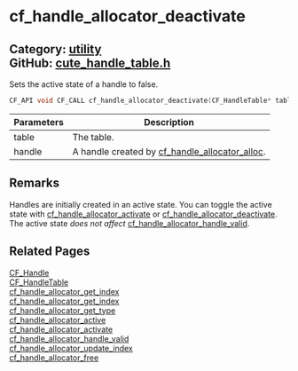 [](../header.md ':include')

# cf_handle_allocator_deactivate

Category: [utility](/api_reference?id=utility)  
GitHub: [cute_handle_table.h](https://github.com/RandyGaul/cute_framework/blob/master/include/cute_handle_table.h)  
---

Sets the active state of a handle to false.

```cpp
CF_API void CF_CALL cf_handle_allocator_deactivate(CF_HandleTable* table, CF_Handle handle);
```

Parameters | Description
--- | ---
table | The table.
handle | A handle created by [cf_handle_allocator_alloc](/utility/cf_handle_allocator_alloc.md).

## Remarks

Handles are initially created in an active state. You can toggle the active state with [cf_handle_allocator_activate](/utility/cf_handle_allocator_activate.md) or [cf_handle_allocator_deactivate](/utility/cf_handle_allocator_deactivate.md).
The active state _does not affect_ [cf_handle_allocator_handle_valid](/utility/cf_handle_allocator_handle_valid.md).

## Related Pages

[CF_Handle](/utility/cf_handle.md)  
[CF_HandleTable](/utility/cf_handletable.md)  
[cf_handle_allocator_get_index](/utility/cf_handle_allocator_get_index.md)  
[cf_handle_allocator_get_index](/utility/cf_handle_allocator_get_index.md)  
[cf_handle_allocator_get_type](/utility/cf_handle_allocator_get_type.md)  
[cf_handle_allocator_active](/utility/cf_handle_allocator_active.md)  
[cf_handle_allocator_activate](/utility/cf_handle_allocator_activate.md)  
[cf_handle_allocator_handle_valid](/utility/cf_handle_allocator_handle_valid.md)  
[cf_handle_allocator_update_index](/utility/cf_handle_allocator_update_index.md)  
[cf_handle_allocator_free](/utility/cf_handle_allocator_free.md)  
